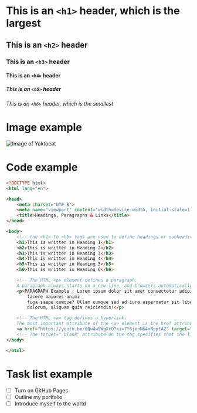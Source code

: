 # This is an `<h1>` header, which is the largest
## This is an `<h2>` header
### This is an `<h3>` header
#### This is an `<h4>` header
##### This is an `<h5>` header
###### This is an `<h6>` header, which is the smallest

# Image example
![Image of Yaktocat](https://octodex.github.com/images/yaktocat.png)

# Code example
```html
<!DOCTYPE html>
<html lang="en">

<head>
    <meta charset="UTF-8">
    <meta name="viewport" content="width=device-width, initial-scale=1.0">
    <title>Headings, Paragraphs & Links</title>
</head>

<body>
    <!-- the <h1> to <h6> tags are used to define headings or subheadings within a webpage. These tags represent different levels of headings, with <h1> being the highest level and <h6> being the lowest level. -->
    <h1>This is written in Heading 1</h1>
    <h2>This is written in Heading 2</h2>
    <h3>This is written in Heading 3</h3>
    <h4>This is written in Heading 4</h4>
    <h5>This is written in Heading 5</h5>
    <h6>This is written in Heading 6</h6>

    <!-- The HTML <p> element defines a paragraph.
    A paragraph always starts on a new line, and browsers automatically add some white space (a margin) before and after a paragraph. -->
    <p>PARAGRAPH Example : Lorem ipsum dolor sit amet consectetur adipisicing elit. Corporis, necessitatibus magnam
        facere maiores animi
        fuga saepe cumque? Ullam cumque sed ad iure aspernatur sit libero molestiae obcaecati autem, id voluptas
        dolorum, aliquam quia reiciendis!</p>

    <!-- The HTML <a> tag defines a hyperlink.
    The most important attribute of the <a> element is the href attribute, which indicates the link's destination. -->
    <a href="https://youtu.be/dQw4w9WgXcQ?si=7t6jenN64xNpptAZ" target="_blank">This is a link</a>
    <!-- The target="_blank" attribute on the tag specifies that the linked document should open in a new blank window or tab when clicked. -->
</body>

</html>
```

# Task list example
- [ ] Turn on GitHub Pages
- [ ] Outline my portfolio
- [ ] Introduce myself to the world
